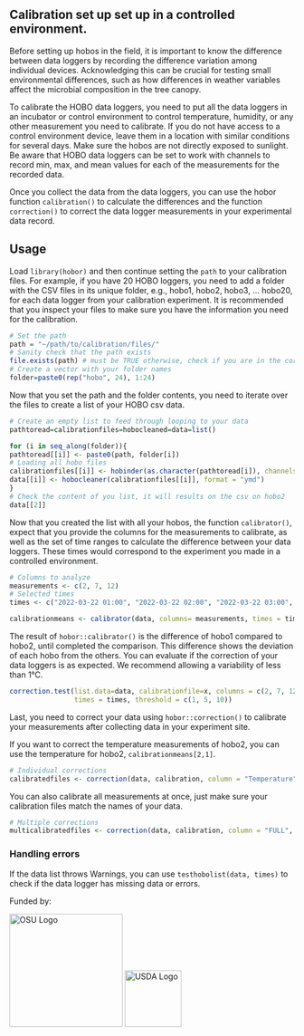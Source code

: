 ## Calibration set up set up in a controlled environment.
Before setting up hobos in the field, it is important to know the difference between data loggers by recording the difference variation among individual devices. Acknowledging this can be crucial for testing small environmental differences, such as how differences in weather variables affect the microbial composition in the tree canopy. 

To calibrate the HOBO data loggers, you need to put all the data loggers in an incubator or control environment to control temperature, humidity, or any other measurement you need to calibrate. If you do not have access to a control environment device, leave them in a location with similar conditions for several days. Make sure the hobos are not directly exposed to sunlight. Be aware that HOBO data loggers can be set to work with channels to record min, max, and mean values for each of the measurements for the recorded data.

Once you collect the data from the data loggers, you can use the hobor function `calibration()` to calculate the differences and the function `correction()` to correct the data logger measurements in your experimental data record.

## Usage
Load `library(hobor)` and then continue setting the `path` to your calibration files. For example, if you have 20 HOBO loggers, you need to add a folder with the CSV files in its unique folder, e.g., hobo1, hobo2, hobo3, ... hobo20, for each data logger from your calibration experiment. It is recommended that you inspect your files to make sure you have the information you need for the calibration. 

```R
# Set the path
path = "~/path/to/calibration/files/"
# Sanity check that the path exists
file.exists(path) # must be TRUE otherwise, check if you are in the correct folder
# Create a vector with your folder names 
folder=paste0(rep("hobo", 24), 1:24)
```
Now that you set the path and the folder contents, you need to iterate over the files to create a list of your HOBO csv data.

```R
# Create an empty list to feed through looping to your data
pathtoread=calibrationfiles=hobocleaned=data=list()

for (i in seq_along(folder)){
pathtoread[[i]] <- paste0(path, folder[i])
# Loading all hobo files
calibrationfiles[[i]] <- hobinder(as.character(pathtoread[i]), channels = "ON" ) # channels is a new feature
data[[i]] <- hobocleaner(calibrationfiles[[i]], format = "ymd")
}
# Check the content of you list, it will results on the csv on hobo2
data[[2]]
```
Now that you created the list with all your hobos, the function `calibrator()`, 
expect that you provide the columns for the measurements to calibrate, as well as 
the set of time ranges to calculate the difference between your data loggers.
These times would correspond to the experiment you made in a controlled environment. 

```R
# Columns to analyze
measurements <- c(2, 7, 12)
# Selected times
times <- c("2022-03-22 01:00", "2022-03-22 02:00", "2022-03-22 03:00", "2022-03-22 04:00","2022-03-22 05:00", "2022-03-22 06:00", "2022-03-22 07:00", "2022-03-22 08:00","2022-03-22 09:00")

calibrationmeans <- calibrator(data, columns= measurements, times = times)
```
The result of `hobor::calibrator()` is the difference of hobo1 compared to hobo2,
until completed the comparison. This difference shows the deviation of each hobo
from the others.
You can evaluate if the correction of your data loggers is as expected. We
recommend allowing a variability of less than 1°C.
```R
correction.test(list.data=data, calibrationfile=x, columns = c(2, 7, 12), 
                times = times, threshold = c(1, 5, 10))
```

Last, you need to correct your data using `hobor::correction()` to calibrate your 
measurements after collecting data in your experiment site.

If you want to correct the temperature measurements of hobo2, you can use the 
temperature for hobo2, `calibrationmeans[2,1]`. 
```R
# Individual corrections
calibratedfiles <- correction(data, calibration, column = "Temperature", calibrate = "0.1089")
```
You can also calibrate all measurements at once, just make sure your calibration files match the names of your data.
```R
# Multiple corrections
multicalibratedfiles <- correction(data, calibration, column = "FULL", calibrate = USEFILE)
```

### Handling errors
If the data list throws Warnings, you can use `testhobolist(data, times)` to check if the data logger has missing data or errors. 



<p>Funded by:</p>
<img src="{{ site.baseurl }}/images/osu-logo.png" alt="OSU Logo" style="width: 200px;"/>
<img src="{{ site.baseurl }}/images/USDA-logo.png" alt="USDA Logo" style="width: 100px;"/>

